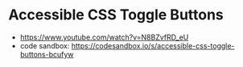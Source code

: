 # Accessible CSS Toggle Buttons

* <https://www.youtube.com/watch?v=N8BZvfRD_eU>
* code sandbox: <https://codesandbox.io/s/accessible-css-toggle-buttons-bcufyw>